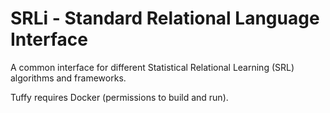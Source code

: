 SRLi - Standard Relational Language Interface
===

A common interface for different Statistical Relational Learning (SRL) algorithms and frameworks.

Tuffy requires Docker (permissions to build and run).
